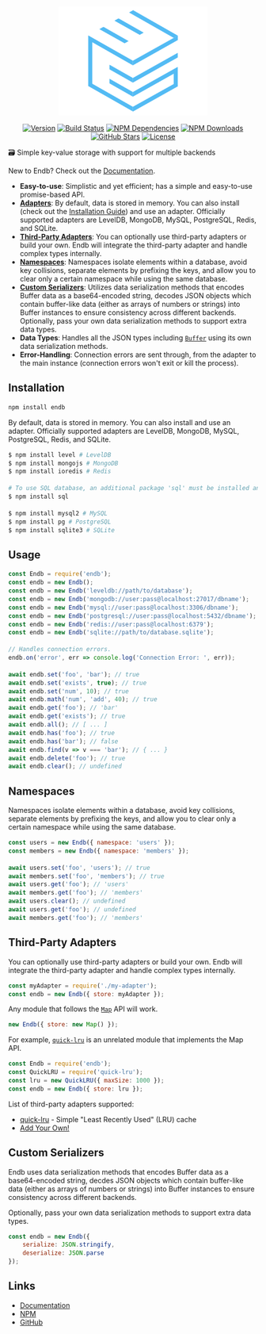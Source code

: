 <div align="center">
    <p>
        <a href="https://endb.js.org"><img src="docs/media/logo.png" width="300" height="220" alt="Endb" /></a>
    </p>
    <p>
        <a href="https://www.npmjs.com/package/endb"><img src="https://badgen.net/npm/v/endb" alt="Version" /></a>
        <a href="https://travis-ci.org/chroventer/endb"><img src="https://travis-ci.org/chroventer/endb.svg?branch=master" alt="Build Status" /></a>
        <a href="https://david-dm.org/chroventer/endb"><img src="https://img.shields.io/david/chroventer/endb.svg?maxAge=3600" alt="NPM Dependencies" /></a>
        <a href="https://www.npmjs.com/package/endb"><img src="https://badgen.net/npm/dt/endb" alt="NPM Downloads" /></a>
        <a href="https://github.com/chroventer/endb"><img src="https://badgen.net/github/stars/chroventer/endb" alt="GitHub Stars" /></a>
        <a href="https://github.com/chroventer/endb/blob/master/LICENSE"><img src="https://badgen.net/github/license/chroventer/endb" alt="License" /></a>
    </p>
</div>

🗃 Simple key-value storage with support for multiple backends

New to Endb? Check out the [Documentation](https://endb.js.org).

- **Easy-to-use**: Simplistic and yet efficient; has a simple and easy-to-use promise-based API.
- [**Adapters**](#Usage): By default, data is stored in memory. 
You can also install (check out the [Installation Guide](#Installation)) and use an adapter. 
Officially supported adapters are LevelDB, MongoDB, MySQL, PostgreSQL, Redis, and SQLite.
- [**Third-Party Adapters**](#Third-Party-Adapters): You can optionally use third-party adapters or build your own.
Endb will integrate the third-party adapter and handle complex types internally.
- [**Namespaces**](#Namespaces): Namespaces isolate elements within a database, avoid key collisions, separate elements by prefixing the keys, and allow you to clear only a certain namespace while using the same database.
- [**Custom Serializers**](#Custom-Serializers): Utilizes data serialization methods that encodes Buffer data as a base64-encoded string, decodes JSON objects which contain buffer-like data (either as arrays of numbers or strings) into Buffer instances to ensure consistency across different backends.
Optionally, pass your own data serialization methods to support extra data types.
- **Data Types**: Handles all the JSON types including [`Buffer`](https://nodejs.org/api/buffer.html) using its own data serialization methods.
- **Error-Handling**: Connection errors are sent through, from the adapter to the main instance (connection errors won't exit or kill the process).

## Installation

```bash
npm install endb
```

By default, data is stored in memory. You can also install and use an adapter. Officially supported adapters are LevelDB, MongoDB, MySQL, PostgreSQL, Redis, and SQLite.

```bash
$ npm install level # LevelDB
$ npm install mongojs # MongoDB
$ npm install ioredis # Redis

# To use SQL database, an additional package 'sql' must be installed and an adapter
$ npm install sql

$ npm install mysql2 # MySQL
$ npm install pg # PostgreSQL
$ npm install sqlite3 # SQLite
```

## Usage

```javascript
const Endb = require('endb');
const endb = new Endb();
const endb = new Endb('leveldb://path/to/database');
const endb = new Endb('mongodb://user:pass@localhost:27017/dbname');
const endb = new Endb('mysql://user:pass@localhost:3306/dbname');
const endb = new Endb('postgresql://user:pass@localhost:5432/dbname');
const endb = new Endb('redis://user:pass@localhost:6379');
const endb = new Endb('sqlite://path/to/database.sqlite');

// Handles connection errors.
endb.on('error', err => console.log('Connection Error: ', err));

await endb.set('foo', 'bar'); // true
await endb.set('exists', true); // true
await endb.set('num', 10); // true
await endb.math('num', 'add', 40); // true
await endb.get('foo'); // 'bar'
await endb.get('exists'); // true
await endb.all(); // [ ... ]
await endb.has('foo'); // true
await endb.has('bar'); // false
await endb.find(v => v === 'bar'); // { ... }
await endb.delete('foo'); // true
await endb.clear(); // undefined
```

## Namespaces

Namespaces isolate elements within a database, avoid key collisions, separate elements by prefixing the keys, and allow you to clear only a certain namespace while using the same database.

```javascript
const users = new Endb({ namespace: 'users' });
const members = new Endb({ namespace: 'members' });

await users.set('foo', 'users'); // true
await members.set('foo', 'members'); // true
await users.get('foo'); // 'users'
await members.get('foo'); // 'members'
await users.clear(); // undefined
await users.get('foo'); // undefined
await members.get('foo'); // 'members'
```

## Third-Party Adapters

You can optionally use third-party adapters or build your own. 
Endb will integrate the third-party adapter and handle complex types internally.

```js
const myAdapter = require('./my-adapter');
const endb = new Endb({ store: myAdapter });
```

Any module that follows the [`Map`](https://developer.mozilla.org/en-US/docs/Web/JavaScript/Reference/Global_Objects/Map) API will work.

```js
new Endb({ store: new Map() });
```

For example, [`quick-lru`](https://github.com/sindresorhus/quick-lru) is an unrelated module that implements the Map API.

```js
const Endb = require('endb');
const QuickLRU = require('quick-lru');
const lru = new QuickLRU({ maxSize: 1000 });
const endb = new Endb({ store: lru });
```

List of third-party adapters supported:
- [quick-lru](https://github.com/sindresorhus/quick-lru) - Simple "Least Recently Used" (LRU) cache
- [Add Your Own!](https://github.com/chroventer/endb/pulls)

## Custom Serializers

Endb uses data serialization methods that encodes Buffer data as a base64-encoded string, decdes JSON objects which contain buffer-like data (either as arrays of numbers or strings) into Buffer instances to ensure consistency across different backends. 

Optionally, pass your own data serialization methods to support extra data types.

```javascript
const endb = new Endb({
    serialize: JSON.stringify,
    deserialize: JSON.parse
});
```

## Links

- [Documentation](https://endb.js.org "Documentation")
- [NPM](https://npmjs.com/package/endb "NPM")
- [GitHub](https://github.com/chroventer/endb "GitHub")
